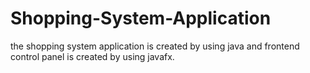 # Shopping-System-Application
the shopping system application is created by using java and frontend control panel is created by using javafx.
